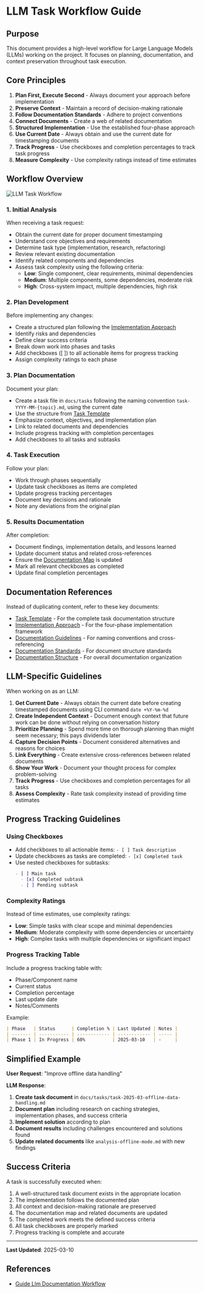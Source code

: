 # LLM Task Workflow Guide

## Purpose

This document provides a high-level workflow for Large Language Models (LLMs) working on the project. It focuses on planning, documentation, and context preservation throughout task execution.

## Core Principles

1. **Plan First, Execute Second** - Always document your approach before implementation
2. **Preserve Context** - Maintain a record of decision-making rationale
3. **Follow Documentation Standards** - Adhere to project conventions
4. **Connect Documents** - Create a web of related documentation
5. **Structured Implementation** - Use the established four-phase approach
6. **Use Current Date** - Always obtain and use the current date for timestamping documents
7. **Track Progress** - Use checkboxes and completion percentages to track task progress
8. **Measure Complexity** - Use complexity ratings instead of time estimates

## Workflow Overview

![LLM Task Workflow](https://mermaid.ink/img/eyJjb2RlIjoiZ3JhcGggVERcbiAgICBBW1JlY2VpdmUgVGFzayBSZXF1ZXN0XSAtLT4gQltBbmFseXplICYgUGxhbl1cbiAgICBCIC0tPiBDW0RvY3VtZW50IFBsYW5dXG4gICAgQyAtLT4gRFtFeGVjdXRlIFRhc2tdXG4gICAgRCAtLT4gRVtEb2N1bWVudCBSZXN1bHRzXVxuICAgIEUgLS0-IEZbVXBkYXRlIFJlbGF0ZWQgRG9jc10iLCJtZXJtYWlkIjp7InRoZW1lIjoiZGVmYXVsdCJ9fQ)

### 1. Initial Analysis

When receiving a task request:

- Obtain the current date for proper document timestamping
- Understand core objectives and requirements
- Determine task type (implementation, research, refactoring)
- Review relevant existing documentation
- Identify related components and dependencies
- Assess task complexity using the following criteria:
  - **Low**: Single component, clear requirements, minimal dependencies
  - **Medium**: Multiple components, some dependencies, moderate risk
  - **High**: Cross-system impact, multiple dependencies, high risk

### 2. Plan Development

Before implementing any changes:

- Create a structured plan following the [Implementation Approach](../methodology/implementation-approach.md)
- Identify risks and dependencies
- Define clear success criteria
- Break down work into phases and tasks
- Add checkboxes ([ ]) to all actionable items for progress tracking
- Assign complexity ratings to each phase

### 3. Plan Documentation

Document your plan:

- Create a task file in `docs/tasks` following the naming convention `task-YYYY-MM-{topic}.md`, using the current date
- Use the structure from [Task Template](../templates/task-template.md)
- Emphasize context, objectives, and implementation plan
- Link to related documents and dependencies
- Include progress tracking with completion percentages
- Add checkboxes to all tasks and subtasks

### 4. Task Execution

Follow your plan:

- Work through phases sequentially
- Update task checkboxes as items are completed
- Update progress tracking percentages
- Document key decisions and rationale
- Note any deviations from the original plan

### 5. Results Documentation

After completion:

- Document findings, implementation details, and lessons learned
- Update document status and related cross-references
- Ensure the [Documentation Map](../navigation/documentation-map.md) is updated
- Mark all relevant checkboxes as completed
- Update final completion percentages

## Documentation References

Instead of duplicating content, refer to these key documents:

- [Task Template](../templates/task-template.md) - For the complete task documentation structure
- [Implementation Approach](../methodology/implementation-approach.md) - For the four-phase implementation framework
- [Documentation Guidelines](../methodology/documentation-guidelines.md) - For naming conventions and cross-referencing
- [Documentation Standards](../navigation/documentation-standards.md) - For document structure standards
- [Documentation Structure](../navigation/documentation-structure.md) - For overall documentation organization

## LLM-Specific Guidelines

When working on as an LLM:

1. **Get Current Date** - Always obtain the current date before creating timestamped documents using CLI command `date +%Y-%m-%d`
2. **Create Independent Context** - Document enough context that future work can be done without relying on conversation history
3. **Prioritize Planning** - Spend more time on thorough planning than might seem necessary; this pays dividends later
4. **Capture Decision Points** - Document considered alternatives and reasons for choices
5. **Link Everything** - Create extensive cross-references between related documents
6. **Show Your Work** - Document your thought process for complex problem-solving
7. **Track Progress** - Use checkboxes and completion percentages for all tasks
8. **Assess Complexity** - Rate task complexity instead of providing time estimates

## Progress Tracking Guidelines

### Using Checkboxes

- Add checkboxes to all actionable items: `- [ ] Task description`
- Update checkboxes as tasks are completed: `- [x] Completed task`
- Use nested checkboxes for subtasks:
  ```markdown
  - [ ] Main task
    - [x] Completed subtask
    - [ ] Pending subtask
  ```

### Complexity Ratings

Instead of time estimates, use complexity ratings:

- **Low**: Simple tasks with clear scope and minimal dependencies
- **Medium**: Moderate complexity with some dependencies or uncertainty
- **High**: Complex tasks with multiple dependencies or significant impact

### Progress Tracking Table

Include a progress tracking table with:

- Phase/Component name
- Current status
- Completion percentage
- Last update date
- Notes/Comments

Example:

```markdown
| Phase   | Status      | Completion % | Last Updated | Notes |
| ------- | ----------- | ------------ | ------------ | ----- |
| Phase 1 | In Progress | 60%          | 2025-03-10   | -     |
```

## Simplified Example

**User Request**: "Improve offline data handling"

**LLM Response**:

1. **Create task document** in `docs/tasks/task-2025-03-offline-data-handling.md`
2. **Document plan** including research on caching strategies, implementation phases, and success criteria
3. **Implement solution** according to plan
4. **Document results** including challenges encountered and solutions found
5. **Update related documents** like `analysis-offline-mode.md` with new findings

## Success Criteria

A task is successfully executed when:

1. A well-structured task document exists in the appropriate location
2. The implementation follows the documented plan
3. All context and decision-making rationale are preserved
4. The documentation map and related documents are updated
5. The completed work meets the defined success criteria
6. All task checkboxes are properly marked
7. Progress tracking is complete and accurate

---

**Last Updated**: 2025-03-10

## References

- [Guide Llm Documentation Workflow](../guides/guide-llm-documentation-workflow.md)
